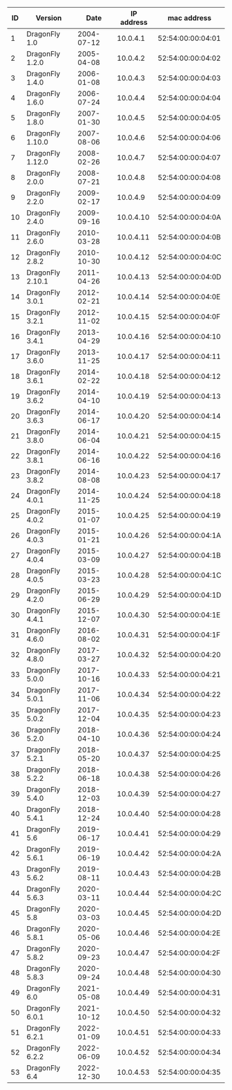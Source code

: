 | ID | Version          | Date       | IP address | mac address       |
| -- | ---------------- | ---------- | ---------- | ----------------- |
|  1 | DragonFly 1.0    | 2004-07-12 | 10.0.4.1   | 52:54:00:00:04:01 |
|  2 | DragonFly 1.2.0  | 2005-04-08 | 10.0.4.2   | 52:54:00:00:04:02 |
|  3 | DragonFly 1.4.0  | 2006-01-08 | 10.0.4.3   | 52:54:00:00:04:03 |
|  4 | DragonFly 1.6.0  | 2006-07-24 | 10.0.4.4   | 52:54:00:00:04:04 |
|  5 | DragonFly 1.8.0  | 2007-01-30 | 10.0.4.5   | 52:54:00:00:04:05 |
|  6 | DragonFly 1.10.0 | 2007-08-06 | 10.0.4.6   | 52:54:00:00:04:06 |
|  7 | DragonFly 1.12.0 | 2008-02-26 | 10.0.4.7   | 52:54:00:00:04:07 |
|  8 | DragonFly 2.0.0  | 2008-07-21 | 10.0.4.8   | 52:54:00:00:04:08 |
|  9 | DragonFly 2.2.0  | 2009-02-17 | 10.0.4.9   | 52:54:00:00:04:09 |
| 10 | DragonFly 2.4.0  | 2009-09-16 | 10.0.4.10  | 52:54:00:00:04:0A |
| 11 | DragonFly 2.6.0  | 2010-03-28 | 10.0.4.11  | 52:54:00:00:04:0B |
| 12 | DragonFly 2.8.2  | 2010-10-30 | 10.0.4.12  | 52:54:00:00:04:0C |
| 13 | DragonFly 2.10.1 | 2011-04-26 | 10.0.4.13  | 52:54:00:00:04:0D |
| 14 | DragonFly 3.0.1  | 2012-02-21 | 10.0.4.14  | 52:54:00:00:04:0E |
| 15 | DragonFly 3.2.1  | 2012-11-02 | 10.0.4.15  | 52:54:00:00:04:0F |
| 16 | DragonFly 3.4.1  | 2013-04-29 | 10.0.4.16  | 52:54:00:00:04:10 |
| 17 | DragonFly 3.6.0  | 2013-11-25 | 10.0.4.17  | 52:54:00:00:04:11 |
| 18 | DragonFly 3.6.1  | 2014-02-22 | 10.0.4.18  | 52:54:00:00:04:12 |
| 19 | DragonFly 3.6.2  | 2014-04-10 | 10.0.4.19  | 52:54:00:00:04:13 |
| 20 | DragonFly 3.6.3  | 2014-06-17 | 10.0.4.20  | 52:54:00:00:04:14 |
| 21 | DragonFly 3.8.0  | 2014-06-04 | 10.0.4.21  | 52:54:00:00:04:15 |
| 22 | DragonFly 3.8.1  | 2014-06-16 | 10.0.4.22  | 52:54:00:00:04:16 |
| 23 | DragonFly 3.8.2  | 2014-08-08 | 10.0.4.23  | 52:54:00:00:04:17 |
| 24 | DragonFly 4.0.1  | 2014-11-25 | 10.0.4.24  | 52:54:00:00:04:18 |
| 25 | DragonFly 4.0.2  | 2015-01-07 | 10.0.4.25  | 52:54:00:00:04:19 |
| 26 | DragonFly 4.0.3  | 2015-01-21 | 10.0.4.26  | 52:54:00:00:04:1A |
| 27 | DragonFly 4.0.4  | 2015-03-09 | 10.0.4.27  | 52:54:00:00:04:1B |
| 28 | DragonFly 4.0.5  | 2015-03-23 | 10.0.4.28  | 52:54:00:00:04:1C |
| 29 | DragonFly 4.2.0  | 2015-06-29 | 10.0.4.29  | 52:54:00:00:04:1D |
| 30 | DragonFly 4.4.1  | 2015-12-07 | 10.0.4.30  | 52:54:00:00:04:1E |
| 31 | DragonFly 4.6.0  | 2016-08-02 | 10.0.4.31  | 52:54:00:00:04:1F |
| 32 | DragonFly 4.8.0  | 2017-03-27 | 10.0.4.32  | 52:54:00:00:04:20 |
| 33 | DragonFly 5.0.0  | 2017-10-16 | 10.0.4.33  | 52:54:00:00:04:21 |
| 34 | DragonFly 5.0.1  | 2017-11-06 | 10.0.4.34  | 52:54:00:00:04:22 |
| 35 | DragonFly 5.0.2  | 2017-12-04 | 10.0.4.35  | 52:54:00:00:04:23 |
| 36 | DragonFly 5.2.0  | 2018-04-10 | 10.0.4.36  | 52:54:00:00:04:24 |
| 37 | DragonFly 5.2.1  | 2018-05-20 | 10.0.4.37  | 52:54:00:00:04:25 |
| 38 | DragonFly 5.2.2  | 2018-06-18 | 10.0.4.38  | 52:54:00:00:04:26 |
| 39 | DragonFly 5.4.0  | 2018-12-03 | 10.0.4.39  | 52:54:00:00:04:27 |
| 40 | DragonFly 5.4.1  | 2018-12-24 | 10.0.4.40  | 52:54:00:00:04:28 |
| 41 | DragonFly 5.6    | 2019-06-17 | 10.0.4.41  | 52:54:00:00:04:29 |
| 42 | DragonFly 5.6.1  | 2019-06-19 | 10.0.4.42  | 52:54:00:00:04:2A |
| 43 | DragonFly 5.6.2  | 2019-08-11 | 10.0.4.43  | 52:54:00:00:04:2B |
| 44 | DragonFly 5.6.3  | 2020-03-11 | 10.0.4.44  | 52:54:00:00:04:2C |
| 45 | DragonFly 5.8    | 2020-03-03 | 10.0.4.45  | 52:54:00:00:04:2D |
| 46 | DragonFly 5.8.1  | 2020-05-06 | 10.0.4.46  | 52:54:00:00:04:2E |
| 47 | DragonFly 5.8.2  | 2020-09-23 | 10.0.4.47  | 52:54:00:00:04:2F |
| 48 | DragonFly 5.8.3  | 2020-09-24 | 10.0.4.48  | 52:54:00:00:04:30 |
| 49 | DragonFly 6.0    | 2021-05-08 | 10.0.4.49  | 52:54:00:00:04:31 |
| 50 | DragonFly 6.0.1  | 2021-10-12 | 10.0.4.50  | 52:54:00:00:04:32 |
| 51 | DragonFly 6.2.1  | 2022-01-09 | 10.0.4.51  | 52:54:00:00:04:33 |
| 52 | DragonFly 6.2.2  | 2022-06-09 | 10.0.4.52  | 52:54:00:00:04:34 |
| 53 | DragonFly 6.4    | 2022-12-30 | 10.0.4.53  | 52:54:00:00:04:35 |